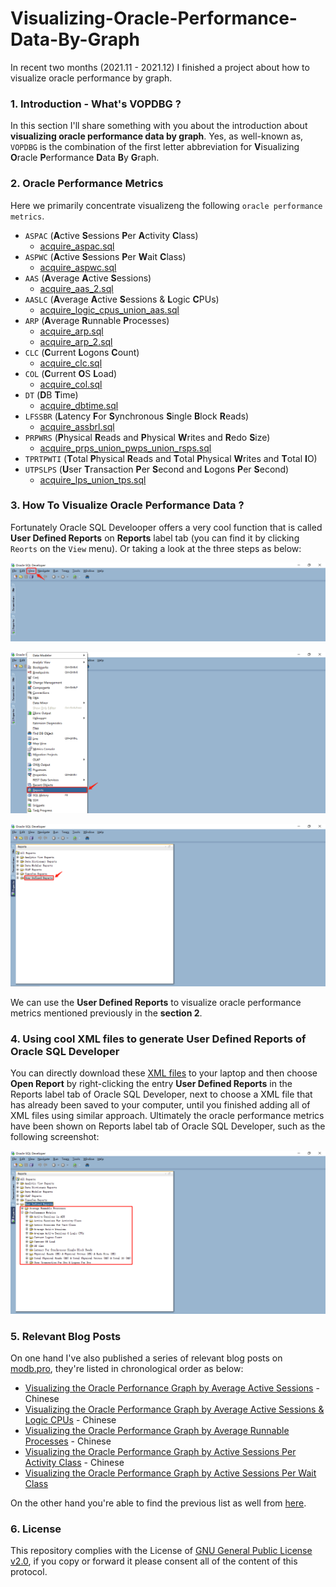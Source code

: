 # Visualizing-Oracle-Performance-Data-By-Graph

In recent two months (2021.11 - 2021.12) I finished a project about how to visualize oracle performance by graph.

### 1. Introduction - What's VOPDBG ?

In this section I'll share something with you about the introduction about **visualizing oracle performance data by graph**. Yes, as well-known as, `VOPDBG` is the combination of the first letter abbreviation for **V**isualizing **O**racle **P**erformance **D**ata **B**y **G**raph.

### 2. Oracle Performance Metrics

Here we primarily concentrate visualizeng the following `oracle performance metrics`.

- `ASPAC` (**A**ctive **S**essions **P**er **A**ctivity **C**lass)
   - [acquire_aspac.sql](https://github.com/guestart/Oracle-SQL-Scripts/blob/master/awr_trend/acquire_aspac.sql)
- `ASPWC` (**A**ctive **S**essions **P**er **W**ait **C**lass)
   - [acquire_aspwc.sql](https://github.com/guestart/Oracle-SQL-Scripts/blob/master/awr_trend/acquire_aspwc.sql)
- `AAS` (**A**verage **A**ctive **S**essions)
   - [acquire_aas_2.sql](https://github.com/guestart/Oracle-SQL-Scripts/blob/master/awr_trend/acquire_aas_2.sql)
- `AASLC` (**A**verage **A**ctive **S**essions & **L**ogic **C**PUs)
   - [acquire_logic_cpus_union_aas.sql](https://github.com/guestart/Oracle-SQL-Scripts/blob/master/awr_trend/acquire_logic_cpus_union_aas.sql)
- `ARP` (**A**verage **R**unnable **P**rocesses)
   - [acquire_arp.sql](https://github.com/guestart/Oracle-SQL-Scripts/blob/master/awr_trend/acquire_arp.sql)
   - [acquire_arp_2.sql](https://github.com/guestart/Oracle-SQL-Scripts/blob/master/awr_trend/acquire_arp_2.sql)
- `CLC` (**C**urrent **L**ogons **C**ount)
   - [acquire_clc.sql](https://github.com/guestart/Oracle-SQL-Scripts/blob/master/awr_trend/acquire_clc.sql)
- `COL` (**C**urrent **O**S **L**oad)
   - [acquire_col.sql](https://github.com/guestart/Oracle-SQL-Scripts/blob/master/awr_trend/acquire_col.sql)
- `DT` (**D**B **T**ime)
   - [acquire_dbtime.sql](https://github.com/guestart/Oracle-SQL-Scripts/blob/master/awr_trend/acquire_dbtime.sql)
- `LFSSBR` (**L**atency **F**or **S**ynchronous **S**ingle **B**lock **R**eads)
   - [acquire_assbrl.sql](https://github.com/guestart/Oracle-SQL-Scripts/blob/master/awr_trend/acquire_assbrl.sql)
- `PRPWRS` (**P**hysical **R**eads and **P**hysical **W**rites and **R**edo **S**ize)
   - [acquire_prps_union_pwps_union_rsps.sql](https://github.com/guestart/Oracle-SQL-Scripts/blob/master/awr_trend/acquire_prps_union_pwps_union_rsps.sql)
- `TPRTPWTI` (**T**otal **P**hysical **R**eads and **T**otal **P**hysical **W**rites and **T**otal **I**O)
- `UTPSLPS` (**U**ser **T**ransaction **P**er **S**econd and **L**ogons **P**er **S**econd)
   - [acquire_lps_union_tps.sql](https://github.com/guestart/Oracle-SQL-Scripts/blob/master/awr_trend/acquire_lps_union_tps.sql)

### 3. How To Visualize Oracle Performance Data ?

Fortunately Oracle SQL Develooper offers a very cool function that is called **User Defined Reports** on **Reports** label tab (you can find it by clicking `Reorts` on the `View` menu). Or taking a look at the three steps as below:

![user_defined_reports_1.png](https://github.com/guestart/Visualizing-Oracle-Performance-Data-By-Graph/blob/main/user_defined_reports_1.png)

![user_defined_reports_2.png](https://github.com/guestart/Visualizing-Oracle-Performance-Data-By-Graph/blob/main/user_defined_reports_2.png)

![user_defined_reports_3.png](https://github.com/guestart/Visualizing-Oracle-Performance-Data-By-Graph/blob/main/user_defined_reports_3.png)

We can use the **User Defined Reports** to visualize oracle performance metrics mentioned previously in the **section 2**.

### 4. Using cool XML files to generate User Defined Reports of Oracle SQL Developer

You can directly download these [XML files](https://github.com/guestart/Oracle-SQL-Scripts/tree/master/XML_Reports) to your laptop and then choose **Open Report** by right-clicking the entry **User Defined Reports** in the Reports label tab of Oracle SQL Developer, next to choose a XML file that has already been saved to your computer, until you finished adding all of XML files using similar approach. Ultimately the oracle performance metrics have been shown on Reports label tab of Oracle SQL Developer, such as the following screenshot:

![user_defined_reports_4.png](https://github.com/guestart/Visualizing-Oracle-Performance-Data-By-Graph/blob/main/user_defined_reports_4.png)

### 5. Relevant Blog Posts

On one hand I've also published a series of relevant blog posts on [modb.pro](https://www.modb.pro/), they're listed in chronological order as below:

- [Visualizing the Oracle Perfornance Graph by Average Active Sessions](https://www.modb.pro/db/158813) - Chinese
- [Visualizing the Oracle Performance Graph by Average Active Sessions & Logic CPUs](https://www.modb.pro/db/160390) - Chinese
- [Visualizing the Oracle Performance Graph by Average Runnable Processes](https://www.modb.pro/db/172906) - Chinese
- [Visualizing the Oracle Performance Graph by Active Sessions Per Activity Class](https://www.modb.pro/db/181155) - Chinese
- [Visualizing the Oracle Performance Graph by Active Sessions Per Wait Class](https://www.modb.pro/db/188688)

On the other hand you're able to find the previous list as well from [here](https://quanwenzhao.wordpress.com/2022/01/04/the-catalogue-of-visualizing-performance-data/).

### 6. License

This repository complies with the License of [GNU General Public License v2.0](https://github.com/guestart/Visualizing-Oracle-Performance-Data-By-Graph/blob/main/LICENSE), if you copy or forward it please consent all of the content of this protocol.
